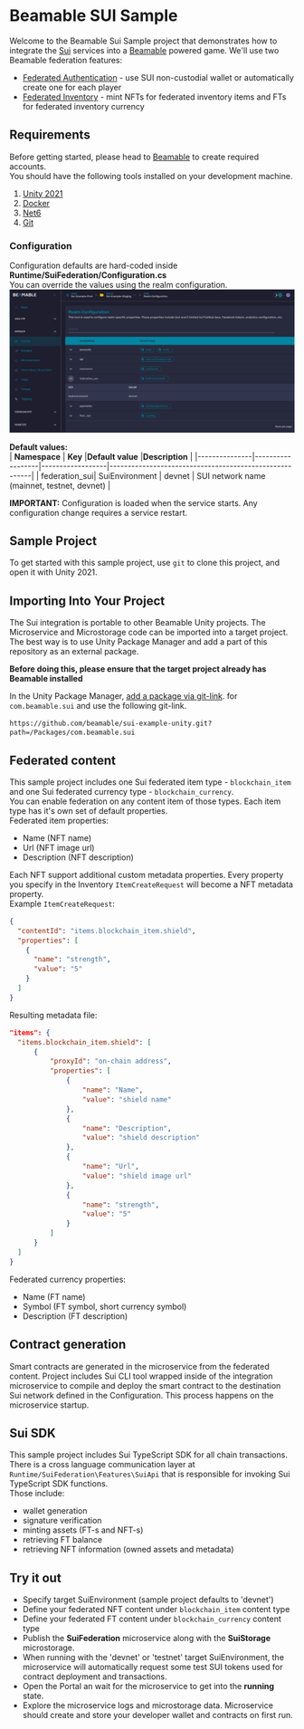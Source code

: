 # Beamable SUI Sample

Welcome to the Beamable Sui Sample project that demonstrates how
to integrate the [Sui](https://sui.io/) services into a [Beamable](https://beamable.com/) powered game. We'll
use two Beamable federation features:

- [Federated Authentication](https://github.com/beamable/FederatedAuthentication) - use SUI non-custodial wallet or automatically 
  create one for each player
- [Federated Inventory](https://github.com/beamable/FederatedInventory) - mint NFTs for federated inventory items
  and FTs for federated inventory currency

## Requirements
Before getting started, please head to [Beamable](https://beamable.com/) to create required accounts.  
You should have the following tools installed on your development machine.

1. [Unity 2021](https://unity.com/download)
2. [Docker](https://www.docker.com/products/docker-desktop/)
3. [Net6](https://dotnet.microsoft.com/en-us/download/dotnet/6.0)
4. [Git](https://git-scm.com/downloads)

### Configuration
Configuration defaults are hard-coded inside **Runtime/SuiFederation/Configuration.cs**  
You can override the values using the realm configuration.  
![Realm Configuration Example](Screenshots/realm-config.png)

**Default values:**  
| **Namespace** | **Key**          |**Default value** |**Description**                                         |
|---------------|------------------|------------------|--------------------------------------------------------|
| federation_sui| SuiEnvironment   | devnet           | SUI network name (mainnet, testnet, devnet)            |  

**IMPORTANT:** Configuration is loaded when the service starts. Any configuration change requires a service restart.  

## Sample Project
To get started with this sample project, use `git` to clone this project, and open it with Unity 2021.

## Importing Into Your Project
The Sui integration is portable to other Beamable Unity projects. The Microservice and Microstorage code can be imported into a target project. The best way is to use Unity Package Manager and add a part of this repository as an external package.

**Before doing this, please ensure that the target project already has Beamable installed**

In the Unity Package Manager, [add a package via git-link](https://docs.unity3d.com/Manual/upm-ui-giturl.html).
for `com.beamable.sui` and use the following git-link.
```shell
https://github.com/beamable/sui-example-unity.git?path=/Packages/com.beamable.sui
```

## Federated content
This sample project includes one Sui federated item type - `blockchain_item` and one Sui federated currency type - `blockchain_currency`.  
You can enable federation on any content item of those types. Each item type has it's own set of default properties.  
Federated item properties:  
* Name (NFT name)
* Url (NFT image url)
* Description (NFT description)  

Each NFT support additional custom metadata properties. Every property you specify in the Inventory `ItemCreateRequest` will become a NFT metadata property.  
Example `ItemCreateRequest`:
```json
{
  "contentId": "items.blockchain_item.shield",
  "properties": [
    {
      "name": "strength",
      "value": "5"
    }
  ]
}
```
Resulting metadata file:
```json
"items": {
  "items.blockchain_item.shield": [
      {
          "proxyId": "on-chain address",
          "properties": [
              {
                  "name": "Name",
                  "value": "shield name"
              },
              {
                  "name": "Description",
                  "value": "shield description"
              },
              {
                  "name": "Url",
                  "value": "shield image url"
              },
              {
                  "name": "strength",
                  "value": "5"
              }
          ]
      }
  ]
}
```

Federated currency properties:
* Name (FT name)
* Symbol (FT symbol, short currency symbol)
* Description (FT description)

## Contract generation
Smart contracts are generated in the microservice from the federated content. Project includes Sui CLI tool wrapped inside of the integration microservice to compile and deploy the smart contract to the destination Sui network defined in the Configuration. This process happens on the microservice startup.

## Sui SDK
This sample project includes Sui TypeScript SDK for all chain transactions. There is a cross language communication layer at `Runtime/SuiFederation\Features\SuiApi` that is responsible for invoking Sui TypeScript SDK functions.   
Those include: 
* wallet generation
* signature verification
* minting assets (FT-s and NFT-s)
* retrieving FT balance
* retrieving NFT information (owned assets and metadata)

## Try it out
* Specify target SuiEnvironment (sample project defaults to 'devnet') 
* Define your federated NFT content under `blockchain_item` content type
* Define your federated FT content under `blockchain_currency` content type
* Publish the **SuiFederation** microservice along with the **SuiStorage** microstorage.
* When running with the 'devnet' or 'testnet' target SuiEnvironment, the microservice will automatically request some test SUI tokens used for contract deployment and transactions.
* Open the Portal an wait for the microservice to get into the **running** state.
* Explore the microservice logs and microstorage data. Microservice should create and store your developer wallet and contracts on first run.





